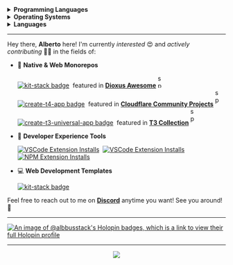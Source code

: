 <details>
<summary><b>Programming Languages</b></summary>
<br>

[![Typescript](https://img.shields.io/badge/TypeScript-007ACC?style=for-the-badge&logo=typescript&logoColor=white)](https://www.typescriptlang.org/)&nbsp;
[![Dart](https://img.shields.io/badge/Dart-04599c?style=for-the-badge&logo=dart&logoColor=white)](https://dart.dev/)&nbsp;
[![Python](https://img.shields.io/badge/Python-3776AB?style=for-the-badge&logo=python&logoColor=white)](https://www.python.org/)&nbsp;
[![Java](https://img.shields.io/badge/Java-ED8B00?style=for-the-badge&logo=openjdk&logoColor=white)](https://www.java.com/en/)&nbsp;
[![C++](https://img.shields.io/badge/C%2B%2B-00599C?style=for-the-badge&logo=c%2B%2B&logoColor=white)](https://en.wikipedia.org/wiki/C%2B%2B)&nbsp;
[![SQL](https://img.shields.io/badge/Rust-f75208?style=for-the-badge&logo=rust&logoColor=white)](https://www.rust-lang.org/)&nbsp;
[![Bash](https://img.shields.io/badge/Bash-121011?style=for-the-badge&logo=gnu-bash&logoColor=white)](https://www.gnu.org/software/bash/)&nbsp;
[![SQL](https://img.shields.io/badge/SQL-316192?style=for-the-badge&logo=postgresql&logoColor=white)](https://en.wikipedia.org/wiki/SQL)

</details>

<details>
<summary><b>Operating Systems</b></summary>
<br>

[![Windows](https://img.shields.io/badge/Windows-0078D6?style=for-the-badge&logo=windows&logoColor=white)](https://www.microsoft.com/en-us/windows)&nbsp;
[![Manjaro](https://img.shields.io/badge/manjaro-35BF5C?style=for-the-badge&logo=manjaro&logoColor=white)](https://manjaro.org/)&nbsp;
[![Android](https://img.shields.io/badge/Android-3DDC84?style=for-the-badge&logo=android&logoColor=white)](https://www.android.com/)

</details>


<details>
<summary><b>Languages</b></summary>
<br>

[![Italian](https://img.shields.io/badge/Italian-white?style=for-the-badge)](https://en.wikipedia.org/wiki/Italian_language)&nbsp;
[![English](https://img.shields.io/badge/English-white?style=for-the-badge)](https://en.wikipedia.org/wiki/English_language)

</details>

---

Hey there, **Alberto** here! I'm currently _interested_ 😍 and _actively contributing_ 👨‍💻 in the fields of:

- 🧱 **Native & Web Monorepos**

  <a href="https://github.com/albbus-stack/t5.rs">
    <img src="https://img.shields.io/badge/t5.rs-white?logo=rust&style=for-the-badge&color=f75208&logoColor=white" alt="kit-stack badge"></a>
    <span>&nbsp;featured in <b><a href="https://dioxuslabs.com/awesome">Dioxus Awesome</a></b></span> <img src="https://github.com/albbus-stack/albbus-stack/assets/57916483/67545b9d-5f40-49df-bce1-847380ca3a63" alt="spacer" height=30 width=10> <br/>
  <a href="https://github.com/timothymiller/t4-app">
    <img src="https://img.shields.io/badge/create--t4--app-white?logo=typescript&style=for-the-badge&color=0189bf&logoColor=white" alt="create-t4-app badge"></a>
    <span>&nbsp;featured in <b><a href="https://blog.cloudflare.com/2024-community-update#meet-cohort-3-of-the-workers-launchpad">Cloudflare Community Projects</a></b></span> <img src="https://github.com/albbus-stack/albbus-stack/assets/57916483/67545b9d-5f40-49df-bce1-847380ca3a63" alt="spacer" height=40 width=10> <br/>
  <a href="https://github.com/chen-rn/CUA">
    <img src="https://img.shields.io/badge/create--t3--universal--app-white?logo=typescript&style=for-the-badge&color=0189bf&logoColor=white" alt="create-t3-universal-app badge"></a>
    <span>&nbsp;featured in <b><a href="https://create.t3.gg/en/t3-collection#:~:text=cua">T3 Collection</a></b></span> <img src="https://github.com/albbus-stack/albbus-stack/assets/57916483/67545b9d-5f40-49df-bce1-847380ca3a63" alt="spacer" height=40 width=10>

- 🧪 **Developer Experience Tools**
  
    [![VSCode Extension Installs](https://img.shields.io/visual-studio-marketplace/i/albbus.t4-app-tools?logo=visual-studio-code&style=for-the-badge&color=0189bf&label=t4-app-tools)](https://marketplace.visualstudio.com/items?itemName=albbus.t4-app-tools)&nbsp;
    [![VSCode Extension Installs](https://img.shields.io/visual-studio-marketplace/i/albbus-stack.t3-cua-tools?logo=visual-studio-code&style=for-the-badge&color=0189bf&label=t3-cua-tools)](https://marketplace.visualstudio.com/items?itemName=albbus-stack.t3-cua-tools)&nbsp;
    [![NPM Extension Installs](https://img.shields.io/npm/dy/create-t3-universal-app?color=f75208&label=create-t3-universal-app&logo=npm&logoColor=white&style=for-the-badge)](https://www.npmjs.com/package/create-t3-universal-app)

- 💻 **Web Development Templates**

    <a href="https://github.com/albbus-stack/kit-stack">
        <img src="https://img.shields.io/badge/kit%20stack-white?logo=svelte&style=for-the-badge&color=f75208&logoColor=white" alt="kit-stack badge">
    </a>
    
Feel free to reach out to me on **[Discord](https://discordapp.com/users/653322028824133632)** anytime you want! See you around! 👋

---

[![An image of @albbusstack's Holopin badges, which is a link to view their full Holopin profile](https://holopin.me/albbusstack)](https://holopin.io/@albbusstack)

---

<p align="center">
   <a href="https://www.codewars.com/users/albbus-stack">
      <img src="https://www.codewars.com/users/albbus-stack/badges/large" />
   </a>
</p>
